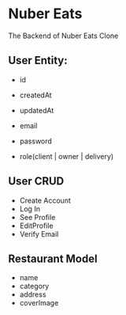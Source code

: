 # Nuber Eats

The Backend of Nuber Eats Clone
## User Entity: 

- id
- createdAt
- updatedAt

- email
- password
- role(client | owner | delivery)

## User CRUD

- Create Account
- Log In
- See Profile
- EditProfile
- Verify Email

## Restaurant Model 

- name
- category 
- address
- coverImage